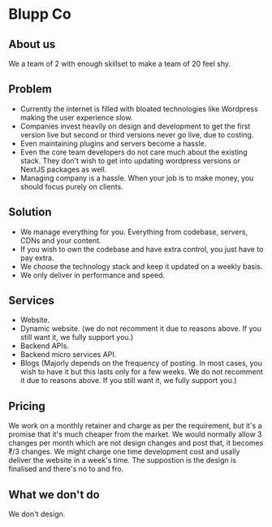 # Blupp Co

## About us
We a team of 2 with enough skillset to make a team of 20 feel shy.

## Problem
- Currently the internet is filled with bloated technologies like Wordpress making the user experience slow.
- Companies invest heavily on design and development to get the first version live but second or third versions never go live, due to costing.
- Even maintaining plugins and servers become a hassle.
- Even the core team developers do not care much about the existing stack. They don't wish to get into updating wordpress versions or NextJS packages as well.
- Managing company is a hassle. When your job is to make money, you should focus purely on clients.

## Solution
- We manage everything for you. Everything from codebase, servers, CDNs and your content.
- If you wish to own the codebase and have extra control, you just have to pay extra.
- We choose the technology stack and keep it updated on a weekly basis.
- We only deliver in performance and speed.

## Services
- Website.
- Dynamic website. (we do not recomment it due to reasons above. If you still want it, we fully support you.)
- Backend APIs.
- Backend micro services API.
- Blogs (Majorly depends on the frequency of posting. In most cases, you wish to have it but this lasts only for a few weeks. We do not recomment it due to reasons above. If you still want it, we fully support you.)

## Pricing
We work on a monthly retainer and charge as per the requirement, but it's a promise that it's much cheaper from the market. We would normally allow 3 changes per month which are not design changes and post that, it becomes ₹/3 changes.
We might charge one time development cost and usally deliver the website in a week's time. The suppostion is the design is finalised and there's no to and fro.

## What we don't do
We don't design.
